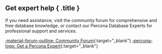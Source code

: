 <div data-banner markdown>

## Get expert help { .title }

If you need assistance, visit the community forum for comprehensive and free database knowledge, or contact our Percona Database Experts for professional support and services.


<div class="actions" markdown>

[:material-forum-outline: Community Forum](https://forums.percona.com/){:target="_blank"} [:percona-logo: Get a Percona Expert](https://www.percona.com/about/contact){:target="_blank"}
</div></div>
